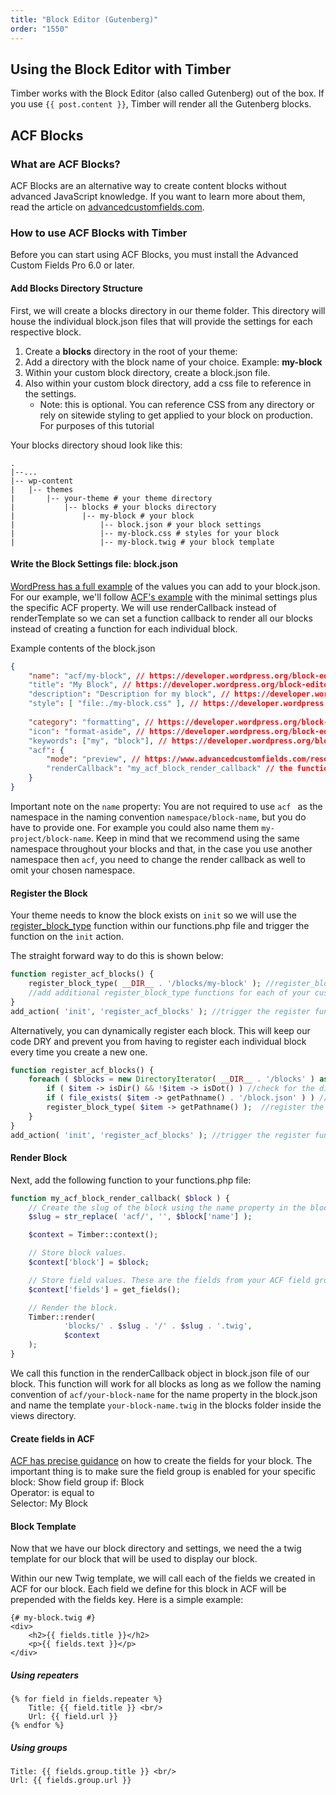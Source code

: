 ```yaml
---
title: "Block Editor (Gutenberg)"
order: "1550"
---
```


## Using the Block Editor with Timber

Timber works with the Block Editor (also called Gutenberg) out of the box. If you use `{{ post.content }}`, Timber will render all the Gutenberg blocks.

## ACF Blocks

### What are ACF Blocks?

ACF Blocks are an alternative way to create content blocks without advanced JavaScript knowledge. If you want to learn more about them, read the article on [advancedcustomfields.com](https://www.advancedcustomfields.com/resources/blocks/). 

### How to use ACF Blocks with Timber

Before you can start using ACF Blocks, you must install the Advanced Custom Fields Pro 6.0 or later.

#### Add Blocks Directory Structure

First, we will create a blocks directory in our theme folder. This directory will house the individual block.json files that will provide the settings for each respective block.

1. Create a **blocks** directory in the root of your theme: 
2. Add a directory with the block name of your choice. Example: **my-block**
3. Within your custom block directory, create a block.json file. 
4. Also within your custom block directory, add a css file to reference in the settings. 
    * Note: this is optional. You can reference CSS from any directory or rely on sitewide styling to get applied to your block on production. For purposes of this tutorial

Your blocks directory shoud look like this: 

```
.
|--...
|-- wp-content
|   |-- themes 
|       |-- your-theme # your theme directory
|           |-- blocks # your blocks directory
|               |-- my-block # your block
|                   |-- block.json # your block settings 
|                   |-- my-block.css # styles for your block
|                   |-- my-block.twig # your block template
```

#### Write the Block Settings file: block.json

[WordPress has a full example](https://developer.wordpress.org/block-editor/reference-guides/block-api/block-metadata/) of the values you can add to your block.json. For our example, we'll follow [ACF's example](https://www.advancedcustomfields.com/resources/acf-blocks-key-concepts/#acf-blocks-and-blockjson) with the minimal settings plus the specific ACF property. We will use renderCallback instead of renderTemplate so we can set a function callback to render all our blocks instead of creating a function for each individual block.

Example contents of the block.json
```json
{
    "name": "acf/my-block", // https://developer.wordpress.org/block-editor/reference-guides/block-api/block-metadata/#name
    "title": "My Block", // https://developer.wordpress.org/block-editor/reference-guides/block-api/block-metadata/#title
    "description": "Description for my block", // https://developer.wordpress.org/block-editor/reference-guides/block-api/block-metadata/#description
    "style": [ "file:./my-block.css" ], // https://developer.wordpress.org/block-editor/reference-guides/block-api/block-metadata/#category,
    
    "category": "formatting", // https://developer.wordpress.org/block-editor/reference-guides/block-api/block-metadata/#category
    "icon": "format-aside", // https://developer.wordpress.org/block-editor/reference-guides/block-api/block-metadata/#icon
    "keywords": ["my", "block"], // https://developer.wordpress.org/block-editor/reference-guides/block-api/block-metadata/#keywords
    "acf": { 
        "mode": "preview", // https://www.advancedcustomfields.com/resources/acf-blocks-key-concepts/#acf-blocks-and-blockjson
        "renderCallback": "my_acf_block_render_callback" // the function that will render the block we'll add later on
    } 
}
```
Important note on the `name` property: You are not required to use `acf ` as the namespace in the naming convention `namespace/block-name`, but you do have to provide one. For example you could also name them `my-project/block-name`. Keep in mind that we recommend using the same namespace throughout your blocks and that, in the case you use another namespace then `acf`, you need to change the render callback as well to omit your chosen namespace.

#### Register the Block

Your theme needs to know the block exists on `init` so we will use the [register_block_type](https://developer.wordpress.org/reference/functions/register_block_type/) function within our functions.php file and trigger the function on the  `init` action. 

The straight forward way to do this is shown below: 

```php
function register_acf_blocks() {
    register_block_type( __DIR__ . '/blocks/my-block' ); //register_block_type will look in the current directory and register the block you specify
    //add additional register_block_type functions for each of your custom blocks
}
add_action( 'init', 'register_acf_blocks' ); //trigger the register function on init
```

Alternatively, you can dynamically register each block. This will keep our code DRY and prevent you from having to register each individual block every time you create a new one.

```php
function register_acf_blocks() {
	foreach ( $blocks = new DirectoryIterator( __DIR__ . '/blocks' ) as $item ) {
        if ( $item -> isDir() && !$item -> isDot() ) //check for the directory
		if ( file_exists( $item -> getPathname() . '/block.json' ) ) //check if the block.json exists
		register_block_type( $item -> getPathname() );  //register the block given the directory name within the blocks directory
	}
}
add_action( 'init', 'register_acf_blocks' ); //trigger the register function on init
```

#### Render Block

Next, add the following function to your functions.php file:  

```php
function my_acf_block_render_callback( $block ) {
    // Create the slug of the block using the name property in the block.json. 
	$slug = str_replace( 'acf/', '', $block['name'] );

	$context = Timber::context();

	// Store block values. 
	$context['block'] = $block;

	// Store field values. These are the fields from your ACF field group for the block. 
	$context['fields'] = get_fields(); 

	// Render the block.
	Timber::render(
			'blocks/' . $slug . '/' . $slug . '.twig',
			$context
	);
}
```
We call this function in the renderCallback object in block.json file of our block. This function will work for all blocks as long as we follow the naming convention of `acf/your-block-name` for the name property in the block.json and name the template `your-block-name.twig` in the blocks folder inside the views directory. 

#### Create fields in ACF

[ACF has precise guidance](https://www.advancedcustomfields.com/resources/create-your-first-acf-block/#create-the-testimonial-field-group) on how to create the fields for your block. The important thing is to make sure the field group is enabled for your specific block: 
    Show field group if: Block  
    Operator: is equal to  
    Selector: My Block  
    

#### Block Template
Now that we have our block directory and settings, we need the a twig template for our block that will be used to display our block. 

Within our new Twig template, we will call each of the fields we created in ACF for our block. Each field we define for this block in ACF will be prepended with the fields key. Here is a simple example: 

```twig
{# my-block.twig #}
<div>
    <h2>{{ fields.title }}</h2>
    <p>{{ fields.text }}</p>
</div>
```

##### Using repeaters

```
{% for field in fields.repeater %}
    Title: {{ field.title }} <br/>
    Url: {{ field.url }}
{% endfor %}
```

##### Using groups

```
Title: {{ fields.group.title }} <br/>
Url: {{ fields.group.url }}
```


